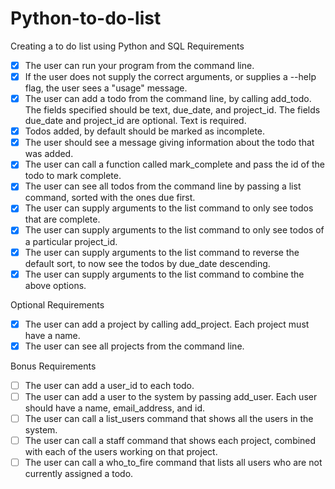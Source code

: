 # Python-to-do-list
Creating a to do list using Python and SQL
Requirements
- [x] The user can run your program from the command line.
- [x] If the user does not supply the correct arguments, or supplies a --help flag, the user sees a "usage" message. 
- [x] The user can add a todo from the command line, by calling add_todo. The fields specified should be text, due_date, and project_id. The fields due_date and project_id are optional. Text is required.
- [x] Todos added, by default should be marked as incomplete.
- [x] The user should see a message giving information about the todo that was added.
- [x] The user can call a function called mark_complete and pass the id of the todo to mark complete. 
- [x] The user can see all todos from the command line by passing a list command, sorted with the ones due first. 
- [x] The user can supply arguments to the list command to only see todos that are complete. 
- [x] The user can supply arguments to the list command to only see todos of a particular project_id. 
- [x] The user can supply arguments to the list command to reverse the default sort, to now see the todos by due_date descending.
- [x] The user can supply arguments to the list command to combine the above options.

Optional Requirements
- [x] The user can add a project by calling add_project. Each project must have a name. 
- [x] The user can see all projects from the command line.

Bonus Requirements
- [ ] The user can add a user_id to each todo. 
- [ ] The user can add a user to the system by passing add_user. Each user should have a name, email_address, and id. 
- [ ] The user can call a list_users command that shows all the users in the system.
- [ ] The user can call a staff command that shows each project, combined with each of the users working on that project.
- [ ] The user can call a who_to_fire command that lists all users who are not currently assigned a todo.
